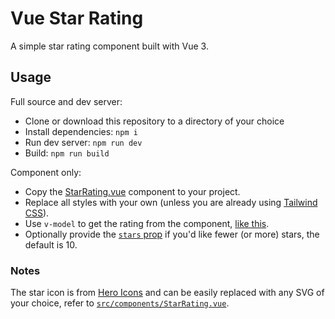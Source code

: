 # Vue Star Rating

A simple star rating component built with Vue 3.

## Usage

Full source and dev server:

- Clone or download this repository to a directory of your choice
- Install dependencies: `npm i`
- Run dev server: `npm run dev`
- Build: `npm run build`

Component only:

- Copy the [StarRating.vue](https://github.com/benjivm/vue-star-rating/blob/master/src/components/StarRating.vue) component to your project.
- Replace all styles with your own (unless you are already using [Tailwind CSS](https://tailwindcss.com)).
- Use `v-model` to get the rating from the component, [like this](https://github.com/benjivm/vue-star-rating/blob/master/src/App.vue#L4).
- Optionally provide the [`stars` prop](https://github.com/benjivm/vue-star-rating/blob/master/src/App.vue#L4) if you'd like fewer (or more) stars, the default is 10.

### Notes

The star icon is from [Hero Icons](https://heroicons.com) and can be easily replaced with any SVG of your choice, refer to [`src/components/StarRating.vue`](https://github.com/benjivm/vue-star-rating/blob/master/src/components/StarRating.vue).
